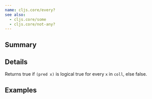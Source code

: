 ```yaml
---
name: cljs.core/every?
see also:
  - cljs.core/some
  - cljs.core/not-any?
---
```


## Summary

## Details

Returns true if `(pred x)` is logical true for every `x` in `coll`, else false.

## Examples
